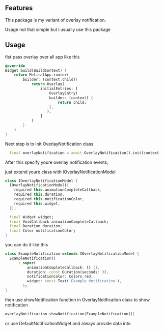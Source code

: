 ## Features

This package is my variant of overlay notification.

Usage not that simple but i usually use this package

## Usage

fist pass overlay over all app like this

```dart
@override
Widget build(BuildContext) {
    return MetiralApp.router(
        builder: (context,child){
            return Overlay(
                initialEntries: [
                    OverlayEntry(
                    builder: (context) {
                        return child;
                    },
                   ),
                ]
            )
        }
    )
}
```

Next step is to init OverlayNotification class

```dart
  final overlayNotification = await OverlayNotification().init(context: context);
```

After this specify youre overlay notification events;

just extend youre class with IOverlayNotificationModel 

```dart
class IOverlayNotificationModel {
  IOverlayNotificationModel({
    required this.animationCompleteCallback,
    required this.duration,
    required this.notificationColor,
    required this.widget,
  });

  final Widget widget;
  final VoidCallback animationCompleteCallback;
  final Duration duration;
  final Color notificationColor;
}
```

you can do it like this

```dart
class ExampleNotification extends IOverlayNotificationModel {
  ExampleNotification()
      : super(
          animationCompleteCallback: () {},
          duration: const Duration(seconds: 3),
          notificationColor: Colors.red,
          widget: const Text('Example Notification'),
        );
}
```

then use showNotification function in OverlayNotification class to show notification

```dart
overlayNotification.showNotification(ExampleNotification())
```

or use DefaultNotificationWidget and always provide data into 